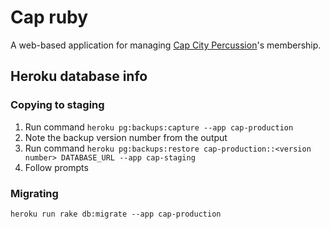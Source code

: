 # Cap ruby

A web-based application for managing [Cap City Percussion](https://capcitypercussion.com)'s membership.




## Heroku database info
### Copying to staging
1. Run command `heroku pg:backups:capture --app cap-production`
2. Note the backup version number from the output
3. Run command `heroku pg:backups:restore cap-production::<version number> DATABASE_URL --app cap-staging`
4. Follow prompts

### Migrating
`heroku run rake db:migrate --app cap-production`
